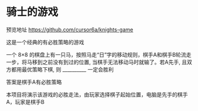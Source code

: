 # 骑士的游戏
预览地址 https://github.com/cursor6a/knights-game

这是一个经典的有必胜策略的游戏

一个 8×8 的棋盘上有一只马，按照马走“日”字的移动规则，棋手A和棋手B轮流走一步，将马移到之前没有到过的位置, 当棋手无法移动马时就输了。若A先手, 且双方都用最优策略下棋, 则 __________ 一定会胜利

答案是棋手A有必胜策略

本项目将演示该游戏的必胜走法，由玩家选择棋子起始位置，电脑是先手的棋手A，玩家是棋手B
